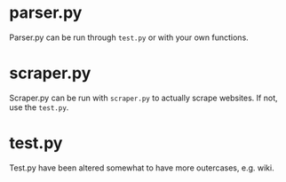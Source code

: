 # parser.py 
Parser.py can be run through `test.py` or with your own functions.

# scraper.py
Scraper.py can be run with `scraper.py` to actually scrape websites. If not, use the `test.py`. 

# test.py
Test.py have been altered somewhat to have more outercases, e.g. wiki.
